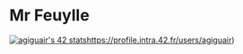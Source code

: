 # Mr Feuylle

[![agiguair's 42 stats](https://badge.mediaplus.ma/black/agiguair?1337Badge=off&UM6P=off)](https://profile.intra.42.fr/users/agiguair)https://profile.intra.42.fr/users/agiguair)
